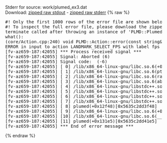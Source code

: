 Stderr for source:  work/plumed_ex3.dat   
Download: [zipped raw stdout](plumed_ex3.dat.plumed.stdout.txt.zip) - [zipped raw stderr](plumed_ex3.dat.plumed.stderr.txt.zip) 
{% raw %}
<pre>
#! Only the first 1000 rows of the error file are shown below
#! To inspect the full error file, please download the zipped raw stderr file above
terminate called after throwing an instance of 'PLMD::Plumed::ExceptionError'
what():
(core/Action.cpp:240) void PLMD::Action::error(const string&) const
ERROR in input to action LANDMARK_SELECT_FPS with label fps : input analysis action was not specified use USE_OUTPUT_DATA_FROM
[fv-az659-187:42055] *** Process received signal ***
[fv-az659-187:42055] Signal: Aborted (6)
[fv-az659-187:42055] Signal code:  (-6)
[fv-az659-187:42055] [ 0] /lib/x86_64-linux-gnu/libc.so.6(+0x42520)[0x7f5b3f642520]
[fv-az659-187:42055] [ 1] /lib/x86_64-linux-gnu/libc.so.6(pthread_kill+0x12c)[0x7f5b3f6969fc]
[fv-az659-187:42055] [ 2] /lib/x86_64-linux-gnu/libc.so.6(raise+0x16)[0x7f5b3f642476]
[fv-az659-187:42055] [ 3] /lib/x86_64-linux-gnu/libc.so.6(abort+0xd3)[0x7f5b3f6287f3]
[fv-az659-187:42055] [ 4] /lib/x86_64-linux-gnu/libstdc++.so.6(+0xa2b9e)[0x7f5b3faa2b9e]
[fv-az659-187:42055] [ 5] /lib/x86_64-linux-gnu/libstdc++.so.6(+0xae20c)[0x7f5b3faae20c]
[fv-az659-187:42055] [ 6] /lib/x86_64-linux-gnu/libstdc++.so.6(+0xae277)[0x7f5b3faae277]
[fv-az659-187:42055] [ 7] /lib/x86_64-linux-gnu/libstdc++.so.6(__cxa_rethrow+0x4b)[0x7f5b3faae52b]
[fv-az659-187:42055] [ 8] plumed(+0x12f48)[0x5635c2dd3f48]
[fv-az659-187:42055] [ 9] /lib/x86_64-linux-gnu/libc.so.6(+0x29d90)[0x7f5b3f629d90]
[fv-az659-187:42055] [10] /lib/x86_64-linux-gnu/libc.so.6(__libc_start_main+0x80)[0x7f5b3f629e40]
[fv-az659-187:42055] [11] plumed(+0x131e5)[0x5635c2dd41e5]
[fv-az659-187:42055] *** End of error message ***
</pre>
{% endraw %}
